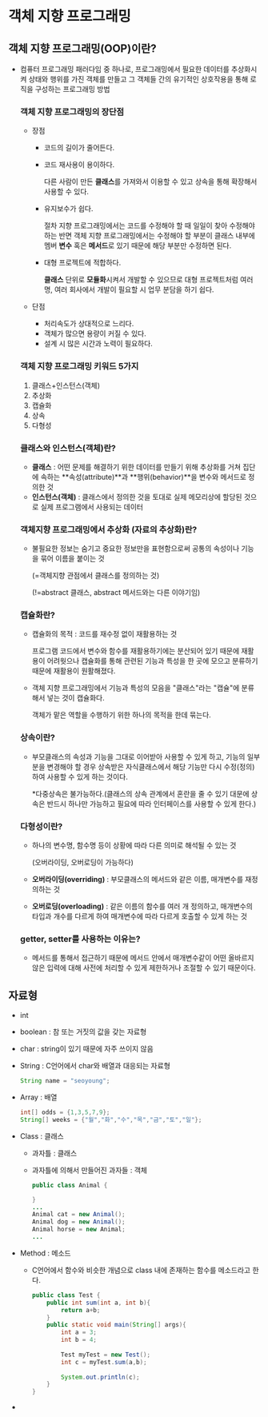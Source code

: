 # 객체 지향 프로그래밍

## 객체 지향 프로그래밍(OOP)이란?

- 컴퓨터 프로그래밍 패러다임 중 하나로, 프로그래밍에서 필요한 데이터를 추상화시켜 상태와 행위를 가진 객체를 만들고 그 객체들 간의 유기적인 상호작용을 통해 로직을 구성하는 프로그래밍 방법

  ### 객체 지향 프로그래밍의 장단점

  - 장점

    * 코드의 길이가 줄어든다.

    * 코드 재사용이 용이하다.

      다른 사람이 만든 **클래스**를 가져와서 이용할 수 있고 상속을 통해 확장해서 사용할 수 있다.

    * 유지보수가 쉽다.

      절차 지향 프로그래밍에서는 코드를 수정해야 할 때 일일이 찾아 수정해야 하는 반면 객체 지향 프로그래밍에서는 수정해야 할 부분이 클래스 내부에 멤버 **변수** 혹은 **메서드**로 있기 때문에 해당 부분만 수정하면 된다.

    * 대형 프로젝트에 적합하다.

      **클래스** 단위로 **모듈화**시켜서 개발할 수 있으므로 대형 프로젝트처럼 여러 명, 여러 회사에서 개발이 필요할 시 업무 분담을 하기 쉽다.

  - 단점
    * 처리속도가 상대적으로 느리다.
    * 객체가 많으면 용량이 커질 수 있다.
    * 설계 시 많은 시간과 노력이 필요하다.

  ### 객체 지향 프로그래밍 키워드 5가지

  1. 클래스+인스턴스(객체)
  2. 추상화
  3. 캡슐화
  4. 상속
  5. 다형성

  ### 클래스와 인스턴스(객체)란?

  - **클래스** : 어떤 문제를 해결하기 위한 데이터를 만들기 위해 추상화를 거쳐 집단에 속하는 **속성(attribute)**과 **행위(behavior)**을 변수와 메서드로 정의한 것
  - **인스턴스(객체)** : 클래스에서 정의한 것을 토대로 실제 메모리상에 할당된 것으로 실제 프로그램에서 사용되는 데이터

  ### 객체지향 프로그래밍에서 추상화 (자료의 추상화)란?

  - 불필요한 정보는 숨기고 중요한 정보만을 표현함으로써 공통의 속성이나 기능을 묶어 이름을 붙이는 것

    (=객체지향 관점에서 클래스를 정의하는 것)

    (!=abstract 클래스, abstract 메서드와는 다른 이야기임)

  ### 캡슐화란?

  - 캡슐화의 목적 : 코드를 재수정 없이 재활용하는 것

    프로그램 코드에서 변수와 함수를 재활용하기에는 분산되어 있기 때문에 재활용이 어려웟으나 캡슐화를 통해 관련된 기능과 특성을 한 곳에 모으고 분류하기 때문에 재활용이 원활해졌다.

  - 객체 지향 프로그래밍에서 기능과 특성의 모음을 "클래스"라는 "캡슐"에 분류해서 넣는 것이 캡슐화다.

    객체가 맡은 역할을 수행하기 위한 하나의 목적을 한데 묶는다.

  ### 상속이란?

  - 부모클래스의 속성과 기능을 그대로 이어받아 사용할 수 있게 하고, 기능의 일부분을 변경해야 할 경우 상속받은 자식클래스에서 해당 기능만 다시 수정(정의)하여 사용할 수 있게 하는 것이다.

    *다중상속은 불가능하다.(클래스의 상속 관계에서 혼란을 줄 수 있기 대문에 상속은 반드시 하나만 가능하고 필요에 따라 인터페이스를 사용할 수 있게 한다.)

  ### 다형성이란? 

  - 하나의 변수명, 함수명 등이 상황에 따라 다른 의미로 해석될 수 있는 것

    (오버라이딩, 오버로딩이 가능하다)

  - **오버라이딩(overriding)** : 부모클래스의 메서드와 같은 이름, 매개변수를 재정의하는 것

  - **오버로딩(overloading)** : 같은 이름의 함수를 여러 개 정의하고, 매개변수의 타입과 개수를 다르게 하여 매개변수에 따라 다르게 호출할 수 있게 하는 것

  ### getter, setter를 사용하는 이유는?

  - 메서드를 통해서 접근하기 때문에 메서드 안에서 매개변수같이 어떤 올바르지 않은 입력에 대해 사전에 처리할 수 있게 제한하거나 조절할 수 있기 때문이다.

## 자료형

- int

- boolean : 참 또는 거짓의 값을 갖는 자료형

- char : string이 있기 때문에 자주 쓰이지 않음

- String : C언어에서 char와 배열과 대응되는 자료형

  ```java
  String name = "seoyoung";
  ```

  

- Array : 배열

  ```java
  int[] odds = {1,3,5,7,9};
  String[] weeks = {"월","화","수","목","금","토","일"};
  ```

  

- Class : 클래스

  - 과자틀 : 클래스

  - 과자틀에 의해서 만들어진 과자들 : 객체

    ```java
    public class Animal {
    
    }
    ...
    Animal cat = new Animal();
    Animal dog = new Animal();
    Animal horse = new Animal;
    ...
    ```

- Method : 메소드

  - C언어에서 함수와 비슷한 개념으로 class 내에 존재하는 함수를 메소드라고 한다.

    ``` java
    public class Test {
    	public int sum(int a, int b){
    		return a+b;
    	}
    	public static void main(String[] args){
    		int a = 3;
    		int b = 4;
    		
    		Test myTest = new Test();
    		int c = myTest.sum(a,b);
    		
    		System.out.println(c);
    	}
    }
    ```

- 